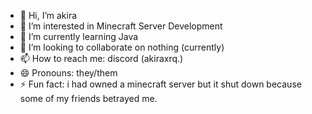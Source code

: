 - 👋 Hi, I’m akira
- 👀 I’m interested in Minecraft Server Development
- 🌱 I’m currently learning Java
- 💞️ I’m looking to collaborate on nothing (currently)
- 📫 How to reach me: discord (akiraxrq.)
- 😄 Pronouns: they/them
- ⚡ Fun fact: i had owned a minecraft server but it shut down because some of my friends betrayed me.

<!---
akiraxrqq/akiraxrqq is a ✨ special ✨ repository because its `README.md` (this file) appears on your GitHub profile.
You can click the Preview link to take a look at your changes.
--->
